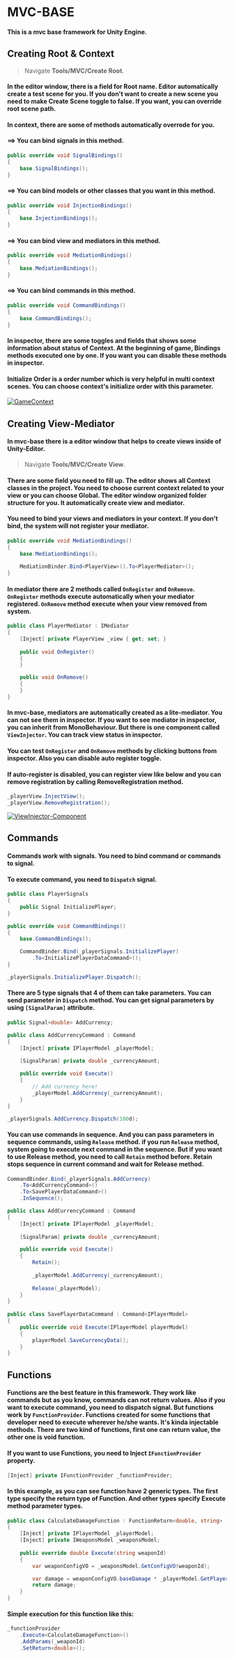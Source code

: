 # MVC-BASE

#### This is a mvc base framework for Unity Engine.

## Creating Root & Context

>Navigate **Tools/MVC/Create Root**.
#### In the editor window, there is a field for Root name. Editor automatically create a test scene for you. If you don't want to create a new scene you need to make Create Scene toggle to false. If you want, you can override root scene path.
#### In context, there are some of methods automatically overrode for you.

#### ==> You can bind signals in this method.
```csharp
public override void SignalBindings()
{
    base.SignalBindings();
}
```

#### ==> You can bind models or other classes that you want in this method.
```csharp
public override void InjectionBindings()
{
    base.InjectionBindings();
}
```

#### ==> You can bind view and mediators in this method.
```csharp
public override void MediationBindings()
{
    base.MediationBindings();
}
```

#### ==> You can bind commands in this method.
```csharp
public override void CommandBindings()
{
    base.CommandBindings();
}
```

#### In inspector, there are some toggles and fields that shows some information about status of **Context**. At the beginning of game, Bindings methods executed one by one. If you want you can disable these methods in inspector.
#### Initialize Order is a order number which is very helpful in multi context scenes. You can choose context's initialize order with this parameter. 
[![GameContext](https://i.postimg.cc/R02CzDJn/Screen-Shot-2022-05-14-at-4-55-54-PM.png)](https://postimg.cc/xkyVvgR0)










## Creating View-Mediator
#### In **mvc-base** there is a editor window that helps to create views inside of Unity-Editor. 

>Navigate **Tools/MVC/Create View**.

#### There are some field you need to fill up. The editor shows all Context classes in the project. You need to choose current context related to your view or you can choose Global. The editor window organized folder structure for you. It automatically create view and mediator.
#### You need to bind your views and mediators in your context. If you don't bind, the system will not register your mediator.
```csharp
public override void MediationBindings()
{
    base.MediationBindings();
    
    MediationBinder.Bind<PlayerView>().To<PlayerMediator>();
}
```

#### In mediator there are 2 methods called `OnRegister` and `OnRemove`. `OnRegister` methods execute automatically when your mediator registered. `OnRemove` method execute when your view removed from system.
```csharp
public class PlayerMediator : IMediator
{
    [Inject] private PlayerView _view { get; set; }
    
    public void OnRegister()
    {
    }

    public void OnRemove()
    {
    }
}
```

#### In mvc-base, mediators are automatically created as a lite-mediator. You can not see them in inspector. If you want to see mediator in inspector, you can inherit from MonoBehaviour. But there is one component called `ViewInjector`. You can track view status in inspector.
#### You can test `OnRegister` and `OnRemove` methods by clicking buttons from inspector. Also you can disable auto register toggle.
#### If auto-register is disabled, you can register view like below and you can remove registration by calling RemoveRegistration method. 
```csharp
_playerView.InjectView();
_playerView.RemoveRegistration();
```

[![ViewInjector-Component](https://i.postimg.cc/wTb296Bb/Screen-Shot-2022-05-15-at-11-35-39-AM.png)](https://postimg.cc/sv77cC7p)

















## Commands

#### Commands work with signals. You need to bind command or commands to signal.
#### To execute command, you need to `Dispatch` signal.
```csharp
public class PlayerSignals
{
    public Signal InitializePlayer;
}
```

```csharp
public override void CommandBindings()
{
    base.CommandBindings();

    CommandBinder.Bind(_playerSignals.InitializePlayer)
        .To<InitializePlayerDataCommand>();
}
```

```csharp
_playerSignals.InitializePlayer.Dispatch();
```

#### There are 5 type signals that 4 of them can take parameters. You can send parameter in `Dispatch` method. You can get signal parameters by using `[SignalParam]` attribute.
```csharp
public Signal<double> AddCurrency;
```
```csharp
public class AddCurrencyCommand : Command
{
    [Inject] private IPlayerModel _playerModel;
    
    [SignalParam] private double _currencyAmount;

    public override void Execute()
    {
        // Add currency here!
        _playerModel.AddCurrency(_currencyAmount);
    }
}
```

```csharp
_playerSignals.AddCurrency.Dispatch(100d);
```
#### You can use commands in sequence. And you can pass parameters in sequence commands, using `Release` method. if you run `Release` method, system going to execute next command in the sequence. But if you want to use Release method, you need to call `Retain` method before. Retain stops sequence in current command and wait for Release method.
```csharp
CommandBinder.Bind(_playerSignals.AddCurrency)
    .To<AddCurrencyCommand>()
    .To<SavePlayerDataCommand>()
    .InSequence();
```

```csharp
public class AddCurrencyCommand : Command
{
    [Inject] private IPlayerModel _playerModel;
    
    [SignalParam] private double _currencyAmount;

    public override void Execute()
    {
        Retain();
        
        _playerModel.AddCurrency(_currencyAmount);
        
        Release(_playerModel);
    }
}
    
public class SavePlayerDataCommand : Command<IPlayerModel>
{
    public override void Execute(IPlayerModel playerModel)
    {
        playerModel.SaveCurrencyData();
    }
}
```

## Functions

#### Functions are the best feature in this framework. They work like commands but as you know, commands can not return values. Also if you want to execute command, you need to dispatch signal. But functions work by `FunctionProvider`. Functions created for some functions that developer need to execute wherever he/she wants. It's kinda injectable methods. There are two kind of functions, first one can return value, the other one is void function.

#### If you want to use Functions, you need to Inject `IFunctionProvider` property.

```csharp
[Inject] private IFunctionProvider _functionProvider;
```

#### In this example, as you can see function have 2 generic types. The first type specify the return type of Function. And other types specify Execute method parameter types.

```csharp
public class CalculateDamageFunction : FunctionReturn<double, string>
{
    [Inject] private IPlayerModel _playerModel;
    [Inject] private IWeaponsModel _weaponsModel;
    
    public override double Execute(string weaponId)
    {
        var weaponConfigVO = _weaponsModel.GetConfigVO(weaponId);

        var damage = weaponConfigVO.baseDamage * _playerModel.GetPlayerDamageMultiplier();
        return damage;
    }
}
```

#### Simple execution for this function like this:

```csharp
_functionProvider
    .Execute<CalculateDamageFunction>()
    .AddParams(_weaponId)
    .SetReturn<double>();
```


















